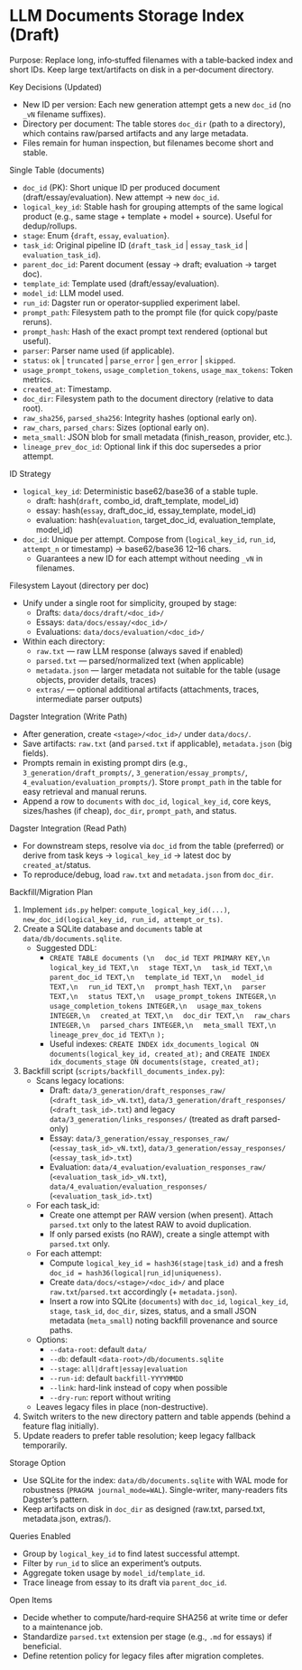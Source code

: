 # LLM Documents Storage Index (Draft)

Purpose: Replace long, info‑stuffed filenames with a table‑backed index and short IDs. Keep large text/artifacts on disk in a per‑document directory.

Key Decisions (Updated)
- New ID per version: Each new generation attempt gets a new `doc_id` (no `_vN` filename suffixes).
- Directory per document: The table stores `doc_dir` (path to a directory), which contains raw/parsed artifacts and any large metadata.
- Files remain for human inspection, but filenames become short and stable.

Single Table (documents)
- `doc_id` (PK): Short unique ID per produced document (draft/essay/evaluation). New attempt → new `doc_id`.
- `logical_key_id`: Stable hash for grouping attempts of the same logical product (e.g., same stage + template + model + source). Useful for dedup/rollups.
- `stage`: Enum {`draft`, `essay`, `evaluation`}.
- `task_id`: Original pipeline ID (`draft_task_id` | `essay_task_id` | `evaluation_task_id`).
- `parent_doc_id`: Parent document (essay → draft; evaluation → target doc).
- `template_id`: Template used (draft/essay/evaluation).
- `model_id`: LLM model used.
- `run_id`: Dagster run or operator‑supplied experiment label.
- `prompt_path`: Filesystem path to the prompt file (for quick copy/paste reruns).
- `prompt_hash`: Hash of the exact prompt text rendered (optional but useful).
- `parser`: Parser name used (if applicable).
- `status`: `ok` | `truncated` | `parse_error` | `gen_error` | `skipped`.
- `usage_prompt_tokens`, `usage_completion_tokens`, `usage_max_tokens`: Token metrics.
- `created_at`: Timestamp.
- `doc_dir`: Filesystem path to the document directory (relative to data root).
- `raw_sha256`, `parsed_sha256`: Integrity hashes (optional early on).
- `raw_chars`, `parsed_chars`: Sizes (optional early on).
- `meta_small`: JSON blob for small metadata (finish_reason, provider, etc.).
- `lineage_prev_doc_id`: Optional link if this doc supersedes a prior attempt.

ID Strategy
- `logical_key_id`: Deterministic base62/base36 of a stable tuple.
  - draft: hash(`draft`, combo_id, draft_template, model_id)
  - essay: hash(`essay`, draft_doc_id, essay_template, model_id)
  - evaluation: hash(`evaluation`, target_doc_id, evaluation_template, model_id)
- `doc_id`: Unique per attempt. Compose from (`logical_key_id`, `run_id`, `attempt_n` or timestamp) → base62/base36 12–16 chars.
  - Guarantees a new ID for each attempt without needing `_vN` in filenames.

Filesystem Layout (directory per doc)
- Unify under a single root for simplicity, grouped by stage:
  - Drafts: `data/docs/draft/<doc_id>/`
  - Essays: `data/docs/essay/<doc_id>/`
  - Evaluations: `data/docs/evaluation/<doc_id>/`
- Within each directory:
  - `raw.txt` — raw LLM response (always saved if enabled)
  - `parsed.txt` — parsed/normalized text (when applicable)
  - `metadata.json` — larger metadata not suitable for the table (usage objects, provider details, traces)
  - `extras/` — optional additional artifacts (attachments, traces, intermediate parser outputs)

Dagster Integration (Write Path)
- After generation, create `<stage>/<doc_id>/` under `data/docs/`.
- Save artifacts: `raw.txt` (and `parsed.txt` if applicable), `metadata.json` (big fields).
- Prompts remain in existing prompt dirs (e.g., `3_generation/draft_prompts/`, `3_generation/essay_prompts/`, `4_evaluation/evaluation_prompts/`). Store `prompt_path` in the table for easy retrieval and manual reruns.
- Append a row to `documents` with `doc_id`, `logical_key_id`, core keys, sizes/hashes (if cheap), `doc_dir`, `prompt_path`, and status.

Dagster Integration (Read Path)
- For downstream steps, resolve via `doc_id` from the table (preferred) or derive from task keys → `logical_key_id` → latest doc by `created_at`/status.
- To reproduce/debug, load `raw.txt` and `metadata.json` from `doc_dir`.

Backfill/Migration Plan
1) Implement `ids.py` helper: `compute_logical_key_id(...)`, `new_doc_id(logical_key_id, run_id, attempt_or_ts)`.
2) Create a SQLite database and `documents` table at `data/db/documents.sqlite`.
   - Suggested DDL:
     - `CREATE TABLE documents (\n`
       `  doc_id TEXT PRIMARY KEY,\n`
       `  logical_key_id TEXT,\n`
       `  stage TEXT,\n`
       `  task_id TEXT,\n`
       `  parent_doc_id TEXT,\n`
       `  template_id TEXT,\n`
       `  model_id TEXT,\n`
       `  run_id TEXT,\n`
       `  prompt_hash TEXT,\n`
       `  parser TEXT,\n`
       `  status TEXT,\n`
       `  usage_prompt_tokens INTEGER,\n`
       `  usage_completion_tokens INTEGER,\n`
       `  usage_max_tokens INTEGER,\n`
       `  created_at TEXT,\n`
       `  doc_dir TEXT,\n`
       `  raw_chars INTEGER,\n`
       `  parsed_chars INTEGER,\n`
       `  meta_small TEXT,\n`
       `  lineage_prev_doc_id TEXT\n`
       `);`
     - Useful indexes: `CREATE INDEX idx_documents_logical ON documents(logical_key_id, created_at);` and `CREATE INDEX idx_documents_stage ON documents(stage, created_at);`
3) Backfill script (`scripts/backfill_documents_index.py`):
   - Scans legacy locations:
     - Draft: `data/3_generation/draft_responses_raw/` (`<draft_task_id>_vN.txt`), `data/3_generation/draft_responses/` (`<draft_task_id>.txt`)
       and legacy `data/3_generation/links_responses/` (treated as draft parsed-only)
     - Essay: `data/3_generation/essay_responses_raw/` (`<essay_task_id>_vN.txt`), `data/3_generation/essay_responses/` (`<essay_task_id>.txt`)
     - Evaluation: `data/4_evaluation/evaluation_responses_raw/` (`<evaluation_task_id>_vN.txt`), `data/4_evaluation/evaluation_responses/` (`<evaluation_task_id>.txt`)
   - For each task_id:
     - Create one attempt per RAW version (when present). Attach `parsed.txt` only to the latest RAW to avoid duplication.
     - If only parsed exists (no RAW), create a single attempt with `parsed.txt` only.
   - For each attempt:
     - Compute `logical_key_id = hash36(stage|task_id)` and a fresh `doc_id = hash36(logical|run_id|uniqueness)`.
     - Create `data/docs/<stage>/<doc_id>/` and place `raw.txt`/`parsed.txt` accordingly (+ `metadata.json`).
     - Insert a row into SQLite (`documents`) with `doc_id`, `logical_key_id`, `stage`, `task_id`, `doc_dir`, sizes, status, and a small JSON metadata (`meta_small`) noting backfill provenance and source paths.
   - Options:
     - `--data-root`: default `data/`
     - `--db`: default `<data-root>/db/documents.sqlite`
     - `--stage`: `all|draft|essay|evaluation`
     - `--run-id`: default `backfill-YYYYMMDD`
     - `--link`: hard-link instead of copy when possible
     - `--dry-run`: report without writing
   - Leaves legacy files in place (non-destructive).
4) Switch writers to the new directory pattern and table appends (behind a feature flag initially).
5) Update readers to prefer table resolution; keep legacy fallback temporarily.

Storage Option
- Use SQLite for the index: `data/db/documents.sqlite` with WAL mode for robustness (`PRAGMA journal_mode=WAL`). Single-writer, many-readers fits Dagster’s pattern.
- Keep artifacts on disk in `doc_dir` as designed (raw.txt, parsed.txt, metadata.json, extras/).

Queries Enabled
- Group by `logical_key_id` to find latest successful attempt.
- Filter by `run_id` to slice an experiment’s outputs.
- Aggregate token usage by `model_id`/`template_id`.
- Trace lineage from essay to its draft via `parent_doc_id`.

Open Items
- Decide whether to compute/hard‑require SHA256 at write time or defer to a maintenance job.
- Standardize `parsed.txt` extension per stage (e.g., `.md` for essays) if beneficial.
- Define retention policy for legacy files after migration completes.

